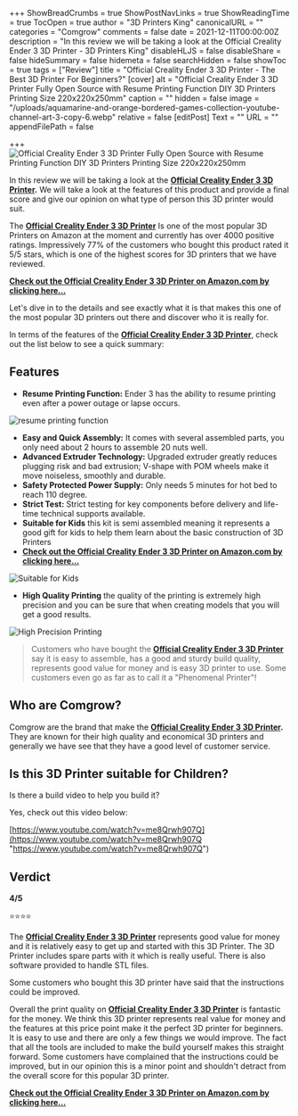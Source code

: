 +++
ShowBreadCrumbs = true
ShowPostNavLinks = true
ShowReadingTime = true
TocOpen = true
author = "3D Printers King"
canonicalURL = ""
categories = "Comgrow"
comments = false
date = 2021-12-11T00:00:00Z
description = "In this review we will be taking a look at the Official Creality Ender 3 3D Printer - 3D Printers King"
disableHLJS = false
disableShare = false
hideSummary = false
hidemeta = false
searchHidden = false
showToc = true
tags = ["Review"]
title = "Official Creality Ender 3 3D Printer - The Best 3D Printer For Beginners?"
[cover]
alt = "Official Creality Ender 3 3D Printer Fully Open Source with Resume Printing Function DIY 3D Printers Printing Size 220x220x250mm"
caption = ""
hidden = false
image = "/uploads/aquamarine-and-orange-bordered-games-collection-youtube-channel-art-3-copy-6.webp"
relative = false
[editPost]
Text = ""
URL = ""
appendFilePath = false

+++
![Official Creality Ender 3 3D Printer Fully Open Source with Resume Printing Function DIY 3D Printers Printing Size 220x220x250mm](/uploads/61e4e1vskgs-_sx522_.jpg)

In this review we will be taking a look at the [**Official Creality Ender 3 3D Printer**](https://www.amazon.com/gp/product/B07D218NX3/ref=as_li_tl?ie=UTF8&tag=3dprintersking-20&camp=1789&creative=9325&linkCode=as2&creativeASIN=B07D218NX3&linkId=e109f7dad5b2be13922a920bf49bfbe6)**.**  We will take a look at the features of this product and provide a final score and give our opinion on what type of person this 3D printer would suit.

The [**Official Creality Ender 3 3D Printer**](https://www.amazon.com/gp/product/B07D218NX3/ref=as_li_tl?ie=UTF8&tag=3dprintersking-20&camp=1789&creative=9325&linkCode=as2&creativeASIN=B07D218NX3&linkId=e109f7dad5b2be13922a920bf49bfbe6) Is one of the most popular 3D Printers on Amazon at the moment and currently has over 4000 positive ratings.  Impressively 77% of the customers who bought this product rated it 5/5 stars, which is one of the highest scores for 3D printers that we have reviewed.

[**Check out the Official Creality Ender 3 3D Printer on Amazon.com by clicking here…**](https://www.amazon.com/gp/product/B07D218NX3/ref=as_li_tl?ie=UTF8&tag=3dprintersking-20&camp=1789&creative=9325&linkCode=as2&creativeASIN=B07D218NX3&linkId=e109f7dad5b2be13922a920bf49bfbe6)

Let's dive in to the details and see exactly what it is that makes this one of the most popular 3D printers out there and discover who it is really for.

In terms of the features of the [**Official Creality Ender 3 3D Printer**](https://www.amazon.com/gp/product/B07D218NX3/ref=as_li_tl?ie=UTF8&tag=3dprintersking-20&camp=1789&creative=9325&linkCode=as2&creativeASIN=B07D218NX3&linkId=e109f7dad5b2be13922a920bf49bfbe6), check out the list below to see a quick summary:

## Features

* **Resume Printing Function:** Ender 3 has the ability to resume printing even after a power outage or lapse occurs.

![resume printing function](https://m.media-amazon.com/images/S/aplus-media/sc/46b92632-dc34-43e0-8e07-7fe8e9819ff1.__CR0,0,300,300_PT0_SX300_V1___.jpg)

* **Easy and Quick Assembly:** It comes with several assembled parts, you only need about 2 hours to assemble 20 nuts well.
* **Advanced Extruder Technology:** Upgraded extruder greatly reduces plugging risk and bad extrusion; V-shape with POM wheels make it move noiseless, smoothly and durable.
* **Safety Protected Power Supply:** Only needs 5 minutes for hot bed to reach 110 degree.
* **Strict Test:** Strict testing for key components before delivery and life-time technical supports available.
* **Suitable for Kids** this kit is semi assembled meaning it represents a good gift for kids to help them learn about the basic construction of 3D Printers
* [**Check out the Official Creality Ender 3 3D Printer on Amazon.com by clicking here…**](https://www.amazon.com/gp/product/B07D218NX3/ref=as_li_tl?ie=UTF8&tag=3dprintersking-20&camp=1789&creative=9325&linkCode=as2&creativeASIN=B07D218NX3&linkId=e109f7dad5b2be13922a920bf49bfbe6)

![Suitable for Kids ](https://m.media-amazon.com/images/S/aplus-media/sc/3dc0ea23-f0b2-49c8-89c9-b245da43ceb1.__CR0,0,300,300_PT0_SX300_V1___.jpg)

* **High Quality Printing** the quality of the printing is extremely high precision and you can be sure that when creating models that you will get a good results.

![High Precision Printing](https://m.media-amazon.com/images/S/aplus-media/sc/ab8242d4-fd60-40bc-a4fd-910349c4766e.__CR0,0,300,300_PT0_SX300_V1___.jpg)

> Customers who have bought the [**Official Creality Ender 3 3D Printer**](https://www.amazon.com/gp/product/B07BR3F9N6/ref=as_li_tl?ie=UTF8&tag=3dprintersking-20&camp=1789&creative=9325&linkCode=as2&creativeASIN=B07BR3F9N6&linkId=fcd2c640d9aaea4c9573d26bebc6a13f) say it is easy to assemble, has a good and sturdy build quality, represents good value for money and is easy 3D printer to use.  Some customers even go as far as to call it a "Phenomenal Printer"!

## Who are Comgrow?

Comgrow are the brand that make the [**Official Creality Ender 3 3D Printer**](https://www.amazon.com/gp/product/B07D218NX3/ref=as_li_tl?ie=UTF8&tag=3dprintersking-20&camp=1789&creative=9325&linkCode=as2&creativeASIN=B07D218NX3&linkId=e109f7dad5b2be13922a920bf49bfbe6)**.**  They are known for their high quality and economical 3D printers and generally we have see that they have a good level of customer service.

## Is this 3D Printer suitable for Children?

Is there a build video to help you build it?

Yes, check out this video below:

[https://www.youtube.com/watch?v=me8Qrwh907Q](https://www.youtube.com/watch?v=me8Qrwh907Q "https://www.youtube.com/watch?v=me8Qrwh907Q")

## Verdict

**4/5**

⭐⭐⭐⭐

The [**Official Creality Ender 3 3D Printer**](https://www.amazon.com/gp/product/B07D218NX3/ref=as_li_tl?ie=UTF8&tag=3dprintersking-20&camp=1789&creative=9325&linkCode=as2&creativeASIN=B07D218NX3&linkId=e109f7dad5b2be13922a920bf49bfbe6) represents good value for money and it is relatively easy to get up and started with this 3D Printer.  The 3D Printer includes spare parts with it which is really useful.  There is also software provided to handle STL files.

Some customers who bought this 3D printer have said that the instructions could be improved.

Overall the print quality on [**Official Creality Ender 3 3D Printer**](https://www.amazon.com/gp/product/B07D218NX3/ref=as_li_tl?ie=UTF8&tag=3dprintersking-20&camp=1789&creative=9325&linkCode=as2&creativeASIN=B07D218NX3&linkId=e109f7dad5b2be13922a920bf49bfbe6) is fantastic for the money.  We think this 3D printer represents real value for money and the features at this price point make it the perfect 3D printer for beginners.  It is easy to use and there are only a few things we would improve.  The fact that all the tools are included to make the build yourself makes this straight forward.  Some customers have complained that the instructions could be improved, but in our opinion this is a minor point and shouldn't detract from the overall score for this popular 3D printer.

[**Check out the Official Creality Ender 3 3D Printer on Amazon.com by clicking here…**](https://www.amazon.com/gp/product/B07D218NX3/ref=as_li_tl?ie=UTF8&tag=3dprintersking-20&camp=1789&creative=9325&linkCode=as2&creativeASIN=B07D218NX3&linkId=e109f7dad5b2be13922a920bf49bfbe6)